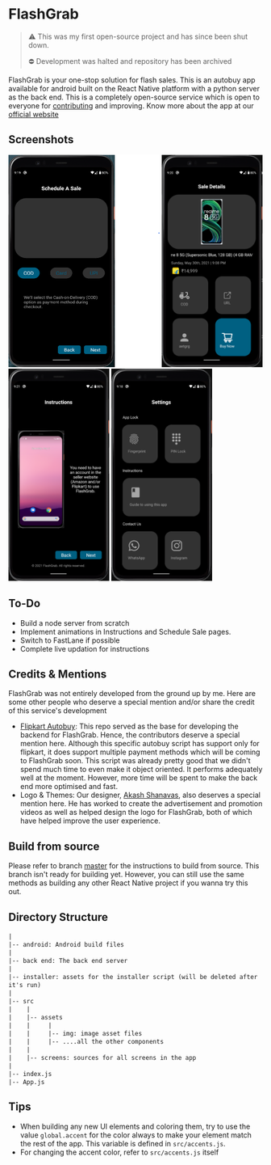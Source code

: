 # FlashGrab

> :warning: This was my first open-source project and has since been shut down.
> 
> :no_entry: Development was halted and repository has been archived

FlashGrab is your one-stop solution for flash sales. This is an autobuy app available for android built on the React Native platform with a python server as the back end. This is a completely open-source service which is open to everyone for [contributing](https://github.com/firstcontributions/first-contributions/blob/master/README.md) and improving. Know more about the app at our [official website](https://flashgrab.github.io)

## Screenshots
<a><img src="https://github.com/vishal-ds/FlashGrab/blob/beta/.github/Screenshots/AddSale.png?raw=true" height="420" width="300" ></a>
<a><img src="https://github.com/vishal-ds/FlashGrab/blob/beta/.github/Screenshots/Details.png?raw=true" height="420" width="200" ></a>
<a><img src="https://github.com/vishal-ds/FlashGrab/blob/beta/.github/Screenshots/Instruction.png?raw=true" height="420" width="200" ></a>
<a><img src="https://github.com/vishal-ds/FlashGrab/blob/beta/.github/Screenshots/Settings.png?raw=true" height="420" width="200" ></a>

## To-Do
* Build a node server from scratch
* Implement animations in Instructions and Schedule Sale pages.
* Switch to FastLane if possible
* Complete live updation for instructions

## Credits & Mentions
FlashGrab was not entirely developed from the ground up by me. Here are some other people who deserve a special mention and/or share the credit of this service's development
  * [Flipkart Autobuy](https://github.com/atultherajput/flipkart-autobuy): This repo served as the base for developing the backend for FlashGrab. Hence, the contributors deserve a special mention here. Although this specific autobuy script has support only for flipkart, it does support multiple payment methods which will be coming to FlashGrab soon. This script was already pretty good that we didn't spend much time to even make it object oriented. It performs adequately well at the moment. However, more time will be spent to make the back end more optimised and fast.
  * Logo & Themes: Our designer, [Akash Shanavas](https://www.instagram.com/akash_shanavas/), also deserves a special mention here. He has worked to create the advertisement and promotion videos as well as helped design the logo for FlashGrab, both of which have helped improve the user experience.

## Build from source
Please refer to branch [master](https://github.com/vishalkrishnads/FlashGrab) for the instructions to build from source. This branch isn't ready for building yet.
However, you can still use the same methods as building any other React Native project if you wanna try this out.

## Directory Structure
  ```
  |
  |-- android: Android build files
  |
  |-- back end: The back end server
  |
  |-- installer: assets for the installer script (will be deleted after it's run)
  |
  |-- src
  |    |
  |    |-- assets
  |    |     |
  |    |     |-- img: image asset files
  |    |     |-- ....all the other components
  |    |
  |    |-- screens: sources for all screens in the app
  |
  |-- index.js 
  |-- App.js
  ```

## Tips
 * When building any new UI elements and coloring them, try to use the value `global.accent` for the color always to make your element match the rest of the app. This variable is defined in `src/accents.js`.
 * For changing the accent color, refer to `src/accents.js` itself
